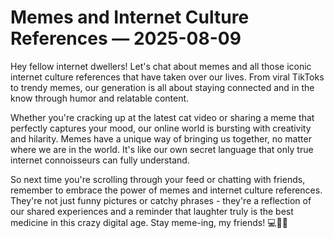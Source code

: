 # Memes and Internet Culture References — 2025-08-09

Hey fellow internet dwellers! Let's chat about memes and all those iconic internet culture references that have taken over our lives. From viral TikToks to trendy memes, our generation is all about staying connected and in the know through humor and relatable content.

Whether you're cracking up at the latest cat video or sharing a meme that perfectly captures your mood, our online world is bursting with creativity and hilarity. Memes have a unique way of bringing us together, no matter where we are in the world. It's like our own secret language that only true internet connoisseurs can fully understand.

So next time you're scrolling through your feed or chatting with friends, remember to embrace the power of memes and internet culture references. They're not just funny pictures or catchy phrases - they're a reflection of our shared experiences and a reminder that laughter truly is the best medicine in this crazy digital age. Stay meme-ing, my friends! 💻🤪📱